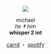 <div align="center">
  
  <a href="[![spotify-github-profile](https://spotify-github-profile.kittinanx.com/api/view?uid=31t5g3hkel7l6u4oagayevubrnge&cover_image=true&theme=novatorem&show_offline=false&background_color=121212&interchange=false&bar_color=53b14f&bar_color_cover=false)](https://github.com/kittinan/spotify-github-profile)" alt="spotify-github-profile" />
  </a>

</div>

<p align="center">
  <img src="https://i.ibb.co/0y5bWM91/image.png">
</p>

<p align="center">
  michael <br>
  <i>he ↟ him</i> <br>
  <b>whisper 2 int</b>
</p>

<p align="center">
  <a href="https://godsfavoriteboy.carrd.co/">carrd</a> ・ 
  <a href="https://open.spotify.com/user/31t5g3hkel7l6u4oagayevubrnge?si=bf9d454eb5074ec1">spotify</a>
</p>
